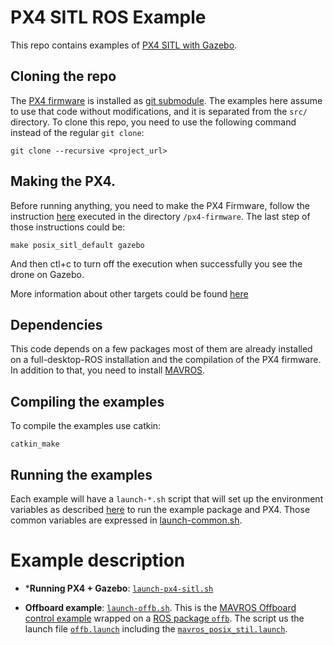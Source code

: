 # PX4 SITL ROS Example
This repo contains examples of [PX4 SITL with Gazebo](https://dev.px4.io/en/simulation/gazebo.html).

## Cloning the repo

The [PX4 firmware](https://github.com/PX4) is installed as [git submodule](https://blog.github.com/2016-02-01-working-with-submodules/). The examples here assume to use that code without modifications, and it is separated from the `src/` directory. To clone this repo, you need to use the following command instead of the regular `git clone`:

```
git clone --recursive <project_url>
```

## Making the PX4.

Before running anything, you need to make the PX4 Firmware, follow the instruction [here](https://dev.px4.io/en/setup/dev_env.html) executed in the directory `/px4-firmware`. The last step of those instructions could be:

```
make posix_sitl_default gazebo
```
And then ctl+c to turn off the execution when successfully you see the drone on Gazebo.

More information about other targets could be found [here](https://dev.px4.io/en/simulation/gazebo.html)

## Dependencies

This code depends on a few packages most of them are already installed on a full-desktop-ROS installation and the compilation of the PX4 firmware. In addition to that, you need to install [MAVROS](https://dev.px4.io/en/ros/mavros_installation.html).

## Compiling the examples

To compile the examples use catkin:

```
catkin_make
```

## Running the examples

Each example will have a `launch-*.sh` script that will set up the environment variables as described [here](https://dev.px4.io/en/simulation/ros_interface.html) to run the example package and PX4. Those common variables are expressed in [launch-common.sh](https://github.com/darienmt/px4-sitl-ros-example/blob/master/launch-common.sh).

# Example description

- ***Running PX4 + Gazebo**: [`launch-px4-sitl.sh`](https://github.com/darienmt/px4-sitl-ros-example/blob/master/launch-px4-sitl.sh)

- **Offboard example**: [`launch-offb.sh`](https://github.com/darienmt/px4-sitl-ros-example/blob/master/launch-offb.sh). This is the [MAVROS Offboard control example](https://dev.px4.io/en/ros/mavros_offboard.html) wrapped on a [ROS package `offb`](https://github.com/darienmt/px4-sitl-ros-example/tree/master/src/offb). The script us the launch file [`offb.launch`](https://github.com/darienmt/px4-sitl-ros-example/blob/master/src/offb/launch/offb.launch) including the [`mavros_posix_stil.launch`](https://github.com/PX4/Firmware/blob/master/launch/mavros_posix_sitl.launch).
